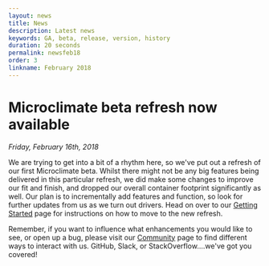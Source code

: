 ```yaml
---
layout: news
title: News
description: Latest news
keywords: GA, beta, release, version, history
duration: 20 seconds
permalink: newsfeb18
order: 3
linkname: February 2018
---
```


# Microclimate beta refresh now available

*Friday, February 16th, 2018*

We are trying to get into a bit of a rhythm here, so we've put out a refresh of our first Microclimate beta. Whilst there might not be any big features being delivered in this particular refresh, we did make some changes to improve our fit and finish, and dropped our overall container footprint significantly as well. Our plan is to incrementally add features and function, so look for further updates from us as we turn out drivers. Head on over to our [Getting Started](./gettingstarted) page for instructions on how to move to the new refresh.

Remember, if you want to influence what enhancements you would like to see, or open up a bug, please visit our [Community](./community) page to find different ways to interact with us. GitHub, Slack, or StackOverflow....we've got you covered!
